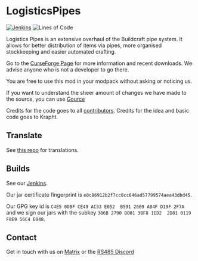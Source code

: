 # LogisticsPipes

[![Jenkins](https://img.shields.io/jenkins/build?jobUrl=https%3A%2F%2Fci.rs485.network%2Fview%2Fall%2Fjob%2FLogisticsPipes-0.10-mc112)](https://ci.rs485.network/)
![Lines of Code](https://tokei.rs/b1/github/RS485/LogisticsPipes?category=code)

Logistics Pipes is an extensive overhaul of the Buildcraft pipe system. It allows for better distribution of items via pipes, more organised stockkeeping and easier automated crafting.

Go to the [CurseForge Page](https://www.curseforge.com/minecraft/mc-mods/logistics-pipes) for more information and recent downloads.
We advise anyone who is not a developer to go there.

You are free to use this mod in your modpack without asking or noticing us.

If you want to understand the sheer amount of changes we have made to the source, you can use [Gource](http://gource.io/)

Credits for the code goes to all [contributors](https://github.com/RS485/LogisticsPipes/contributors).
Credits for the idea and basic code goes to Krapht.

## Translate

See [this repo](https://github.com/RS485/LogisticsPipes-Language) for translations.

## Builds

See our [Jenkins](https://ci.rs485.network/).

Our jar certificate fingerprint is `e0c86912b2f7cc0cc646ad57799574aea43dbd45`.

Our GPG key id is `C4E5 0DBF CE49 AC33 E052  B591 2669 A04F D19F 2F7A` and we sign our jars with the subkey `386B 2790 B001 3BF8 1ED2  2D81 0119 F8E9 56C4 E048`.

## Contact

Get in touch with us on [Matrix](https://matrix.to/#/#lp:rs485.network) or the [RS485 Discord](https://discord.gg/6vPP3A8)
